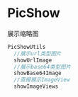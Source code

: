 # PicShow

展示缩略图

```java
PicShowUtils
  //展示url类型图片
  showUrlImage
  //展示base64类型图片
  showBase64Image
  //直接展示ImageView
  showImageViews
```
